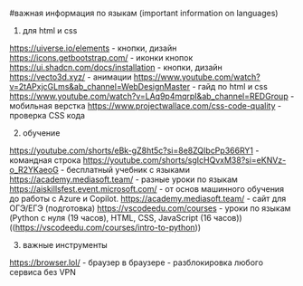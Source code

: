 #важная информация по языкам (important information on languages)



1. для html и css

https://uiverse.io/elements - кнопки, дизайн
https://icons.getbootstrap.com/ - иконки кнопок
https://ui.shadcn.com/docs/installation - кнопки, дизайн
https://vecto3d.xyz/ - анимации 
https://www.youtube.com/watch?v=2tAPxjcGLms&ab_channel=WebDesignMaster - гайд по html и css
https://www.youtube.com/watch?v=LAq9p4mqrpI&ab_channel=REDGroup - мобильная верстка 
https://www.projectwallace.com/css-code-quality - проверка CSS кода



2. обучение

https://youtube.com/shorts/eBk-gZ8ht5c?si=8e8ZQIbcPp366RY1 - командная строка
https://youtube.com/shorts/sgIcHQvxM38?si=eKNVz-o_R2YKaeoG - бесплатный учебник с языками
https://academy.mediasoft.team/ - разные уроки по языкам
https://aiskillsfest.event.microsoft.com/ - от основ машинного обучения до работы с Azure и Copilot.
https://academy.mediasoft.team/ - сайт для ОГЭ/ЕГЭ (подготовка) 
https://vscodeedu.com/courses - уроки по языкам (Python с нуля (19 часов), HTML, CSS, JavaScript (16 часов)) ((https://vscodeedu.com/courses/intro-to-python))



3. важные инструменты

https://browser.lol/ - браузер в браузере - разблокировка любого сервиса без VPN











